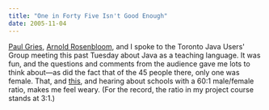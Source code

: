 ```yaml
---
title: "One in Forty Five Isn't Good Enough"
date: 2005-11-04
---
```

<a href="http://www.cs.toronto.edu/~pgries/">Paul Gries</a>, <a href="http://www.cs.toronto.edu/~arnold/">Arnold Rosenbloom</a>, and I spoke to the Toronto Java Users' Group meeting this past Tuesday about Java as a teaching language.  It was fun, and the questions and comments from the audience gave me lots to think about—as did the fact that of the 45 people there, only one was female.  That, and <a href="http://www.misbehaving.net/2005/11/i_have_no_words.html">this</a>, and hearing about schools with a 60:1 male/female ratio, makes me feel weary.  (For the record, the ratio in my project course stands at 3:1.)
